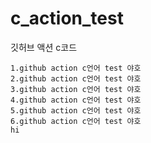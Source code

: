 # c_action_test
깃허브 액션 c코드
<!-- RESULT_START -->
```
1.github action c언어 test 야호
2.github action c언어 test 야호
3.github action c언어 test 야호
4.github action c언어 test 야호
5.github action c언어 test 야호
6.github action c언어 test 야호
hi
```
<!-- RESULT_END -->

